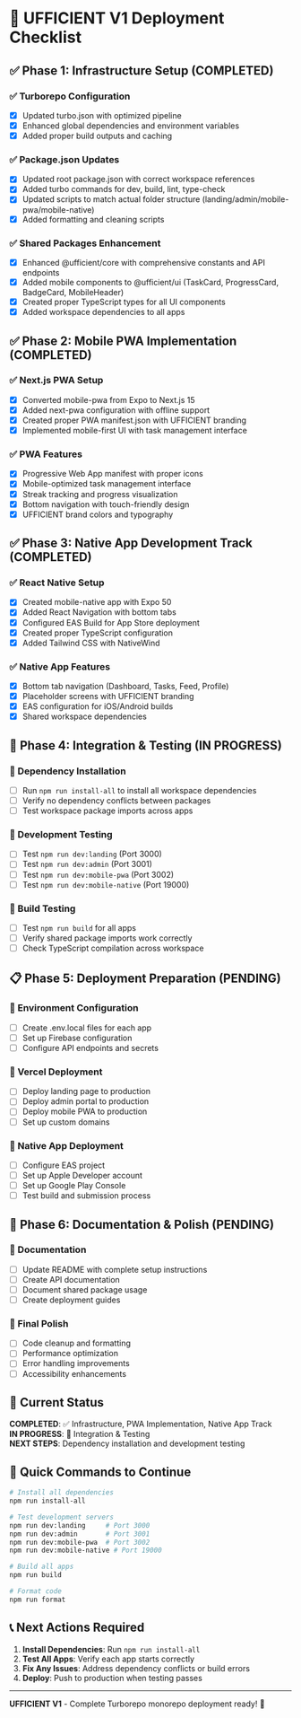 # 🚀 UFFICIENT V1 Deployment Checklist

## ✅ Phase 1: Infrastructure Setup (COMPLETED)

### ✅ Turborepo Configuration
- [x] Updated turbo.json with optimized pipeline
- [x] Enhanced global dependencies and environment variables
- [x] Added proper build outputs and caching

### ✅ Package.json Updates
- [x] Updated root package.json with correct workspace references
- [x] Added turbo commands for dev, build, lint, type-check
- [x] Updated scripts to match actual folder structure (landing/admin/mobile-pwa/mobile-native)
- [x] Added formatting and cleaning scripts

### ✅ Shared Packages Enhancement
- [x] Enhanced @ufficient/core with comprehensive constants and API endpoints
- [x] Added mobile components to @ufficient/ui (TaskCard, ProgressCard, BadgeCard, MobileHeader)
- [x] Created proper TypeScript types for all UI components
- [x] Added workspace dependencies to all apps

## ✅ Phase 2: Mobile PWA Implementation (COMPLETED)

### ✅ Next.js PWA Setup
- [x] Converted mobile-pwa from Expo to Next.js 15
- [x] Added next-pwa configuration with offline support
- [x] Created proper PWA manifest.json with UFFICIENT branding
- [x] Implemented mobile-first UI with task management interface

### ✅ PWA Features
- [x] Progressive Web App manifest with proper icons
- [x] Mobile-optimized task management interface
- [x] Streak tracking and progress visualization
- [x] Bottom navigation with touch-friendly design
- [x] UFFICIENT brand colors and typography

## ✅ Phase 3: Native App Development Track (COMPLETED)

### ✅ React Native Setup
- [x] Created mobile-native app with Expo 50
- [x] Added React Navigation with bottom tabs
- [x] Configured EAS Build for App Store deployment
- [x] Created proper TypeScript configuration
- [x] Added Tailwind CSS with NativeWind

### ✅ Native App Features
- [x] Bottom tab navigation (Dashboard, Tasks, Feed, Profile)
- [x] Placeholder screens with UFFICIENT branding
- [x] EAS configuration for iOS/Android builds
- [x] Shared workspace dependencies

## 🔄 Phase 4: Integration & Testing (IN PROGRESS)

### 🔄 Dependency Installation
- [ ] Run `npm run install-all` to install all workspace dependencies
- [ ] Verify no dependency conflicts between packages
- [ ] Test workspace package imports across apps

### 🔄 Development Testing
- [ ] Test `npm run dev:landing` (Port 3000)
- [ ] Test `npm run dev:admin` (Port 3001)
- [ ] Test `npm run dev:mobile-pwa` (Port 3002)
- [ ] Test `npm run dev:mobile-native` (Port 19000)

### 🔄 Build Testing
- [ ] Test `npm run build` for all apps
- [ ] Verify shared package imports work correctly
- [ ] Check TypeScript compilation across workspace

## 📋 Phase 5: Deployment Preparation (PENDING)

### 🔄 Environment Configuration
- [ ] Create .env.local files for each app
- [ ] Set up Firebase configuration
- [ ] Configure API endpoints and secrets

### 🔄 Vercel Deployment
- [ ] Deploy landing page to production
- [ ] Deploy admin portal to production
- [ ] Deploy mobile PWA to production
- [ ] Set up custom domains

### 🔄 Native App Deployment
- [ ] Configure EAS project
- [ ] Set up Apple Developer account
- [ ] Set up Google Play Console
- [ ] Test build and submission process

## 📝 Phase 6: Documentation & Polish (PENDING)

### 🔄 Documentation
- [ ] Update README with complete setup instructions
- [ ] Create API documentation
- [ ] Document shared package usage
- [ ] Create deployment guides

### 🔄 Final Polish
- [ ] Code cleanup and formatting
- [ ] Performance optimization
- [ ] Error handling improvements
- [ ] Accessibility enhancements

## 🎯 Current Status

**COMPLETED**: ✅ Infrastructure, PWA Implementation, Native App Track  
**IN PROGRESS**: 🔄 Integration & Testing  
**NEXT STEPS**: Dependency installation and development testing

## 🚀 Quick Commands to Continue

```bash
# Install all dependencies
npm run install-all

# Test development servers
npm run dev:landing     # Port 3000
npm run dev:admin       # Port 3001
npm run dev:mobile-pwa  # Port 3002
npm run dev:mobile-native # Port 19000

# Build all apps
npm run build

# Format code
npm run format
```

## 📞 Next Actions Required

1. **Install Dependencies**: Run `npm run install-all`
2. **Test All Apps**: Verify each app starts correctly
3. **Fix Any Issues**: Address dependency conflicts or build errors
4. **Deploy**: Push to production when testing passes

---
**UFFICIENT V1** - Complete Turborepo monorepo deployment ready! 🎉

